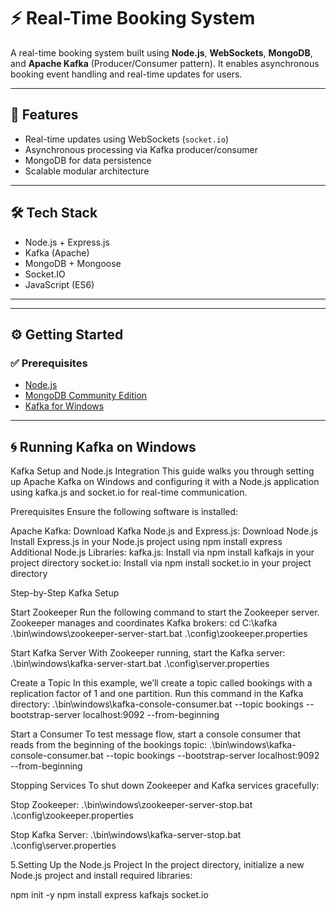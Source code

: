 # ⚡ Real-Time Booking System

A real-time booking system built using **Node.js**, **WebSockets**, **MongoDB**, and **Apache Kafka** (Producer/Consumer pattern). It enables asynchronous booking event handling and real-time updates for users.

---

## 🚀 Features

- Real-time updates using WebSockets (`socket.io`)
- Asynchronous processing via Kafka producer/consumer
- MongoDB for data persistence
- Scalable modular architecture

---

## 🛠 Tech Stack

- Node.js + Express.js
- Kafka (Apache)
- MongoDB + Mongoose
- Socket.IO
- JavaScript (ES6)

---


---

## ⚙️ Getting Started

### ✅ Prerequisites

- [Node.js](https://nodejs.org/)
- [MongoDB Community Edition](https://www.mongodb.com/try/download/community)
- [Kafka for Windows](https://kafka.apache.org/downloads)

---

## 🌀 Running Kafka on Windows

Kafka Setup and Node.js Integration This guide walks you through setting up Apache Kafka on Windows and configuring it with a Node.js application using kafka.js and socket.io for real-time communication.

Prerequisites Ensure the following software is installed:

Apache Kafka: Download Kafka Node.js and Express.js: Download Node.js Install Express.js in your Node.js project using npm install express Additional Node.js Libraries: kafka.js: Install via npm install kafkajs in your project directory socket.io: Install via npm install socket.io in your project directory

Step-by-Step Kafka Setup

Start Zookeeper Run the following command to start the Zookeeper server. Zookeeper manages and coordinates Kafka brokers:
cd C:\kafka .\bin\windows\zookeeper-server-start.bat .\config\zookeeper.properties

Start Kafka Server With Zookeeper running, start the Kafka server:
.\bin\windows\kafka-server-start.bat .\config\server.properties

Create a Topic In this example, we’ll create a topic called bookings with a replication factor of 1 and one partition. Run this command in the Kafka directory:
.\bin\windows\kafka-console-consumer.bat --topic bookings --bootstrap-server localhost:9092 --from-beginning

Start a Consumer To test message flow, start a console consumer that reads from the beginning of the bookings topic:
.\bin\windows\kafka-console-consumer.bat --topic bookings --bootstrap-server localhost:9092 --from-beginning

Stopping Services To shut down Zookeeper and Kafka services gracefully:

Stop Zookeeper: .\bin\windows\zookeeper-server-stop.bat .\config\zookeeper.properties

Stop Kafka Server: .\bin\windows\kafka-server-stop.bat .\config\server.properties

5.Setting Up the Node.js Project In the project directory, initialize a new Node.js project and install required libraries:

npm init -y npm install express kafkajs socket.io


